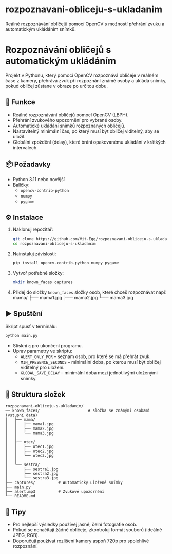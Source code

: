 # rozpoznavani-obliceju-s-ukladanim
Reálné rozpoznávání obličejů pomocí OpenCV s možností přehrání zvuku a automatickým ukládáním snímků.

# Rozpoznávání obličejů s automatickým ukládáním

Projekt v Pythonu, který pomocí OpenCV rozpoznává obličeje v reálném čase z kamery, přehrává zvuk při rozpoznání známé osoby a ukládá snímky, pokud obličej zůstane v obraze po určitou dobu.

## 🧠 Funkce
- Reálné rozpoznávání obličejů pomocí OpenCV (LBPH).
- Přehrání zvukového upozornění pro vybrané osoby.
- Automatické ukládání snímků rozpoznaných obličejů.
- Nastavitelný minimální čas, po který musí být obličej viditelný, aby se uložil.
- Globální zpoždění (delay), které brání opakovanému ukládání v krátkých intervalech.

## 📦 Požadavky
- Python 3.11 nebo novější  
- Balíčky:
  - `opencv-contrib-python`
  - `numpy`
  - `pygame`

## ⚙️ Instalace
1. Naklonuj repozitář:
   ```bash
   git clone https://github.com/Vit-Egg/rozpoznavani-obliceju-s-ukladanim.git
   cd rozpoznavani-obliceju-s-ukladanim
   ```
2. Nainstaluj závislosti:
   ```bash
   pip install opencv-contrib-python numpy pygame
   ```
3. Vytvoř potřebné složky:
   ```bash
   mkdir known_faces captures
   ```
4. Přidej do složky `known_faces` složky osob, které chceš rozpoznávat např. mama/
                                                                               ├── mama1.jpg
                                                                               ├── mama2.jpg
                                                                               └── mama3.jpg


## ▶️ Spuštění
Skript spusť v terminálu:
```bash
python main.py
```
- Stiskni `q` pro ukončení programu.
- Uprav parametry ve skriptu:
  - `ALERT_ONLY_FOR` – seznam osob, pro které se má přehrát zvuk.
  - `MIN_PRESENCE_SECONDS` – minimální doba, po kterou musí být obličej viditelný pro uložení.
  - `GLOBAL_SAVE_DELAY` – minimální doba mezi jednotlivými uloženými snímky.

## 📁 Struktura složek
```
rozpoznavani-obliceju-s-ukladanim/
── known_faces/                     # složka se známými osobami (vstupní data)
│   ├── mama/
│   │   ├── mama1.jpg
│   │   ├── mama2.jpg
│   │   └── mama3.jpg
│   │
│   ├── otec/
│   │   ├── otec1.jpg
│   │   ├── otec2.jpg
│   │   └── otec3.jpg
│   │
│   └── sestra/
│       ├── sestra1.jpg
│       ├── sestra2.jpg
│       └── sestra3.jpg
├── captures/          # Automaticky uložené snímky
├── main.py
├── alert.mp3          # Zvukové upozornění
└── README.md
```

## 🧩 Tipy
- Pro nejlepší výsledky používej jasné, čelní fotografie osob.
- Pokud se nenačítají žádné obličeje, zkontroluj formát souborů (ideálně JPEG, RGB).
- Doporučuji používat rozlišení kamery aspoň 720p pro spolehlivé rozpoznání.

